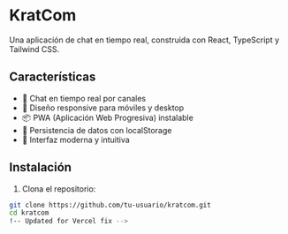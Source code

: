 # KratCom

Una aplicación de chat en tiempo real, construida con React, TypeScript y Tailwind CSS.

## Características

- 💬 Chat en tiempo real por canales
- 📱 Diseño responsive para móviles y desktop
- 📦 PWA (Aplicación Web Progresiva) instalable
- 💾 Persistencia de datos con localStorage
- 🎨 Interfaz moderna y intuitiva

## Instalación

1. Clona el repositorio:
```bash
git clone https://github.com/tu-usuario/kratcom.git
cd kratcom
!-- Updated for Vercel fix -->
